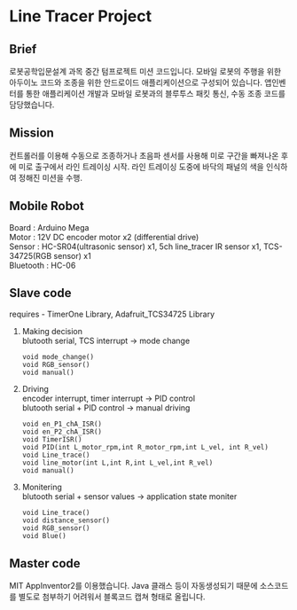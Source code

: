 # Line Tracer Project
## Brief
로봇공학입문설계 과목 중간 텀프로젝트 미션 코드입니다. 모바일 로봇의 주행을 위한 아두이노 코드와 조종을 위한 안드로이드 애플리케이션으로 구성되어 있습니다. 앱인벤터를 통한 애플리케이션 개발과 모바일 로봇과의 블루투스 패킷 통신, 수동 조종 코드를 담당했습니다.

## Mission
컨트롤러를 이용해 수동으로 조종하거나 초음파 센서를 사용해 미로 구간을 빠져나온 후에 미로 출구에서 라인 트레이싱 시작. 라인 트레이싱 도중에 바닥의 패널의 색을 인식하여 정해진 미션을 수행.

## Mobile Robot
Board : Arduino Mega   
Motor : 12V DC encoder motor x2 (differential drive)   
Sensor : HC-SR04(ultrasonic sensor) x1, 5ch line_tracer IR sensor x1, TCS-34725(RGB sensor) x1   
Bluetooth : HC-06

## Slave code
requires - TimerOne Library, Adafruit_TCS34725 Library
1.  Making decision   
blutooth serial, TCS interrupt -> mode change
    ```
    void mode_change()
    void RGB_sensor()
    void manual()
    ```
2. Driving   
encoder interrupt, timer interrupt -> PID control   
blutooth serial + PID control -> manual driving
    ```
    void en_P1_chA_ISR()
    void en_P2_chA_ISR()
    void TimerISR()
    void PID(int L_motor_rpm,int R_motor_rpm,int L_vel, int R_vel)
    void Line_trace()
    void line_motor(int L,int R,int L_vel,int R_vel)
    void manual()
    ```
3. Monitering   
blutooth serial + sensor values -> application state moniter
    ```
    void Line_trace()
    void distance_sensor()
    void RGB_sensor()
    void Blue()
    ```
## Master code
MIT AppInventor2를 이용했습니다. Java 클래스 등이 자동생성되기 때문에 소스코드를 별도로 첨부하기 어려워서 블록코드 캡쳐 형태로 올립니다.
